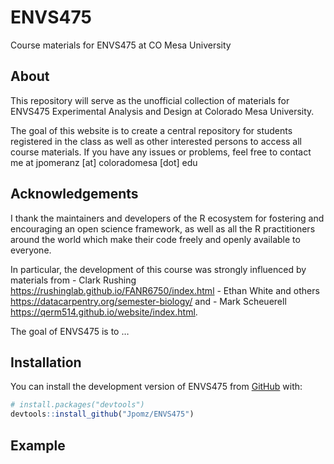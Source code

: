 
<!-- README.md is generated from README.Rmd. Please edit that file -->

# ENVS475

Course materials for ENVS475 at CO Mesa University

## About

This repository will serve as the unofficial collection of materials for
ENVS475 Experimental Analysis and Design at Colorado Mesa University.

The goal of this website is to create a central repository for students
registered in the class as well as other interested persons to access
all course materials. If you have any issues or problems, feel free to
contact me at jpomeranz \[at\] coloradomesa \[dot\] edu

## Acknowledgements

I thank the maintainers and developers of the R ecosystem for fostering
and encouraging an open science framework, as well as all the R
practitioners around the world which make their code freely and openly
available to everyone.

In particular, the development of this course was strongly influenced by
materials from - Clark Rushing
<https://rushinglab.github.io/FANR6750/index.html> - Ethan White and
others <https://datacarpentry.org/semester-biology/> and - Mark
Scheuerell <https://qerm514.github.io/website/index.html>.

The goal of ENVS475 is to …

## Installation

You can install the development version of ENVS475 from
[GitHub](https://github.com/) with:

``` r
# install.packages("devtools")
devtools::install_github("Jpomz/ENVS475")
```

## Example
